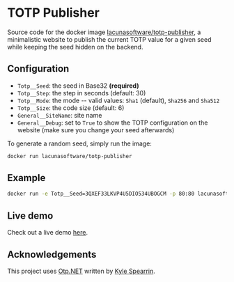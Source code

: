 # TOTP Publisher

Source code for the docker image [lacunasoftware/totp-publisher](https://hub.docker.com/r/lacunasoftware/totp-publisher),
a minimalistic website to publish the current TOTP value for a given seed while keeping the seed hidden on the backend.

## Configuration

* `Totp__Seed`: the seed in Base32 **(required)**
* `Totp__Step`: the step in seconds (default: 30)
* `Totp__Mode`: the mode -- valid values: `Sha1` (default), `Sha256` and `Sha512`
* `Totp__Size`: the code size (default: 6)
* `General__SiteName`: site name
* `General__Debug`: set to `True` to show the TOTP configuration on the website (make sure you change your seed afterwards)

To generate a random seed, simply run the image:

```sh
docker run lacunasoftware/totp-publisher
```

## Example

```sh
docker run -e Totp__Seed=3QXEF33LKVP4U5DIO534UBOGCM -p 80:80 lacunasoftware/totp-publisher
```

## Live demo

Check out a live demo [here](https://psc-lacuna-diagkey.azurewebsites.net/).

## Acknowledgements

This project uses [Otp.NET](https://github.com/kspearrin/Otp.NET) written by [Kyle Spearrin](https://github.com/kspearrin).
